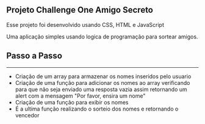 ## Projeto Challenge One Amigo Secreto 

Esse projeto foi desenvolvido usando CSS, HTML e JavaScript

Uma aplicação simples usando logica de programação para sortear amigos.

## Passo a Passo
---
- Criação de um array para armazenar os nomes inseridos pelo usuario
- Criação de uma função para adicionar os nomes ao array verificando para que não seja enviado uma resposta vazia assim retornando um alert com a mensagem "Por favor, ensira um nome"
- Criação de uma função para exibir os nomes
- É a ultima função realizando o sorteio dos nomes e retornando o vencedor
